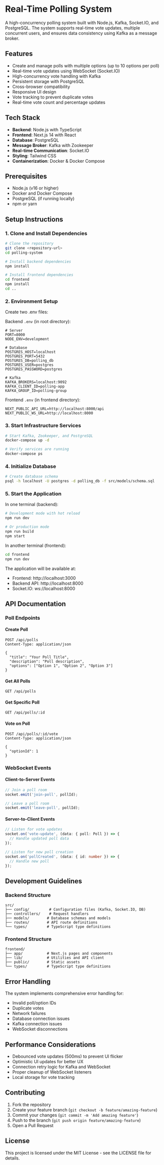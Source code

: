 # Real-Time Polling System

A high-concurrency polling system built with Node.js, Kafka, Socket.IO, and PostgreSQL. The system supports real-time vote updates, multiple concurrent users, and ensures data consistency using Kafka as a message broker.

## Features

- Create and manage polls with multiple options (up to 10 options per poll)
- Real-time vote updates using WebSocket (Socket.IO)
- High-concurrency vote handling with Kafka
- Persistent storage with PostgreSQL
- Cross-browser compatibility
- Responsive UI design
- Vote tracking to prevent duplicate votes
- Real-time vote count and percentage updates

## Tech Stack

- **Backend**: Node.js with TypeScript
- **Frontend**: Next.js 14 with React
- **Database**: PostgreSQL
- **Message Broker**: Kafka with Zookeeper
- **Real-time Communication**: Socket.IO
- **Styling**: Tailwind CSS
- **Containerization**: Docker & Docker Compose

## Prerequisites

- Node.js (v16 or higher)
- Docker and Docker Compose
- PostgreSQL (if running locally)
- npm or yarn

## Setup Instructions

### 1. Clone and Install Dependencies

```bash
# Clone the repository
git clone <repository-url>
cd polling-system

# Install backend dependencies
npm install

# Install frontend dependencies
cd frontend
npm install
cd ..
```

### 2. Environment Setup

Create two .env files:

Backend `.env` (in root directory):
```env
# Server
PORT=8000
NODE_ENV=development

# Database
POSTGRES_HOST=localhost
POSTGRES_PORT=5432
POSTGRES_DB=polling_db
POSTGRES_USER=postgres
POSTGRES_PASSWORD=postgres

# Kafka
KAFKA_BROKERS=localhost:9092
KAFKA_CLIENT_ID=polling-app
KAFKA_GROUP_ID=polling-group
```

Frontend `.env` (in frontend directory):
```env
NEXT_PUBLIC_API_URL=http://localhost:8000/api
NEXT_PUBLIC_WS_URL=http://localhost:8000
```

### 3. Start Infrastructure Services

```bash
# Start Kafka, Zookeeper, and PostgreSQL
docker-compose up -d

# Verify services are running
docker-compose ps
```

### 4. Initialize Database

```bash
# Create database schema
psql -h localhost -U postgres -d polling_db -f src/models/schema.sql
```

### 5. Start the Application

In one terminal (backend):
```bash
# Development mode with hot reload
npm run dev

# Or production mode
npm run build
npm start
```

In another terminal (frontend):
```bash
cd frontend
npm run dev
```

The application will be available at:
- Frontend: http://localhost:3000
- Backend API: http://localhost:8000
- Socket.IO: ws://localhost:8000

## API Documentation

### Poll Endpoints

#### Create Poll
```http
POST /api/polls
Content-Type: application/json

{
  "title": "Your Poll Title",
  "description": "Poll description",
  "options": ["Option 1", "Option 2", "Option 3"]
}
```

#### Get All Polls
```http
GET /api/polls
```

#### Get Specific Poll
```http
GET /api/polls/:id
```

#### Vote on Poll
```http
POST /api/polls/:id/vote
Content-Type: application/json

{
  "optionId": 1
}
```

### WebSocket Events

#### Client-to-Server Events

```typescript
// Join a poll room
socket.emit('join-poll', pollId);

// Leave a poll room
socket.emit('leave-poll', pollId);
```

#### Server-to-Client Events

```typescript
// Listen for vote updates
socket.on('vote-update', (data: { poll: Poll }) => {
  // Handle updated poll data
});

// Listen for new poll creation
socket.on('pollCreated', (data: { id: number }) => {
  // Handle new poll
});
```

## Development Guidelines

### Backend Structure
```
src/
├── config/         # Configuration files (Kafka, Socket.IO, DB)
├── controllers/    # Request handlers
├── models/        # Database schemas and models
├── routes/        # API route definitions
└── types/         # TypeScript type definitions
```

### Frontend Structure
```
frontend/
├── app/           # Next.js pages and components
├── lib/           # Utilities and API client
├── public/        # Static assets
└── types/         # TypeScript type definitions
```

## Error Handling

The system implements comprehensive error handling for:
- Invalid poll/option IDs
- Duplicate votes
- Network failures
- Database connection issues
- Kafka connection issues
- WebSocket disconnections

## Performance Considerations

- Debounced vote updates (500ms) to prevent UI flicker
- Optimistic UI updates for better UX
- Connection retry logic for Kafka and WebSocket
- Proper cleanup of WebSocket listeners
- Local storage for vote tracking

## Contributing

1. Fork the repository
2. Create your feature branch (`git checkout -b feature/amazing-feature`)
3. Commit your changes (`git commit -m 'Add amazing feature'`)
4. Push to the branch (`git push origin feature/amazing-feature`)
5. Open a Pull Request

## License

This project is licensed under the MIT License - see the LICENSE file for details. 